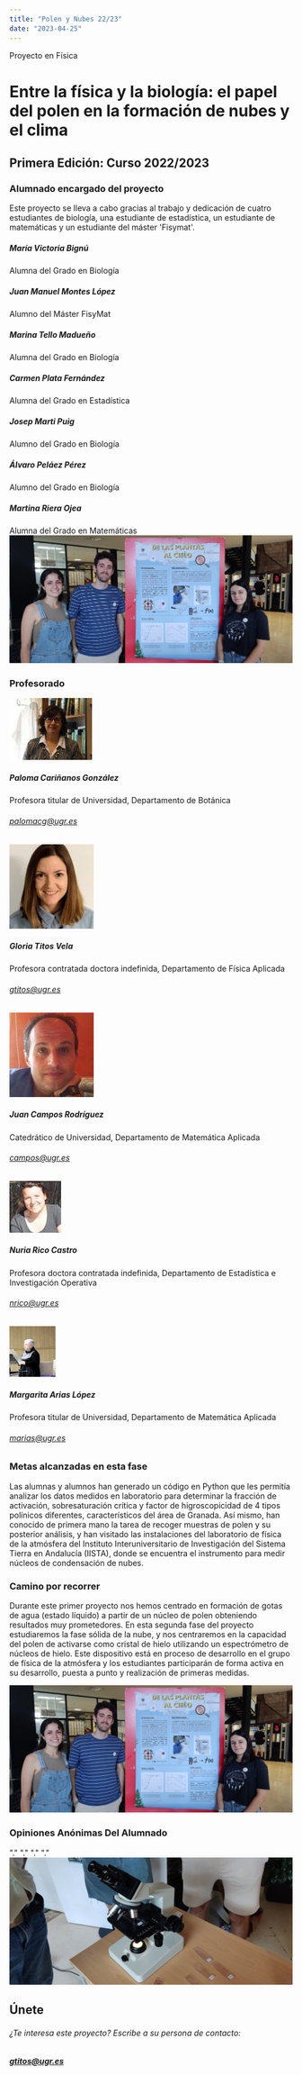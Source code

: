 ```yaml
---
title: "Polen y Nubes 22/23"
date: "2023-04-25"
---
```


Proyecto en Física

# Entre la física y la biología: el papel del polen en la formación de nubes y el clima

## Primera Edición: Curso 2022/2023

### Alumnado encargado del proyecto

Este proyecto se lleva a cabo gracias al trabajo y dedicación de cuatro estudiantes de biología, una estudiante de estadística, un estudiante de matemáticas y un estudiante del máster 'Fisymat'.

##### María Victoria Bignú

Alumna del Grado en Biología

##### Juan Manuel Montes López

Alumno del Máster FisyMat

##### Marina Tello Madueño

Alumna del Grado en Biología

##### Carmen Plata Fernández

Alumna del Grado en Estadística

##### Josep Marti Puig

Alumno del Grado en Biología

##### Álvaro Peláez Pérez

Alumno del Grado en Biología

##### Martina Riera Ojea

Alumna del Grado en Matemáticas ![](images/1683704834578-1024x461.jpg)

### Profesorado

![](images/paloma.jpeg)

##### Paloma Cariñanos González

Profesora titular de Universidad, Departamento de Botánica

###### [palomacg@ugr.es](mailto:palomacg@ugr.es)

![](images/gloria-150x150.jpg)

##### Gloria Titos Vela

Profesora contratada doctora indefinida, Departamento de Física Aplicada

###### [gtitos@ugr.es](mailto:gtitos@ugr.es)

![](images/campos-150x150.jpeg)

##### Juan Campos Rodríguez

Catedrático de Universidad, Departamento de Matemática Aplicada

###### [campos@ugr.es](mailto:campos@ugr.es)

![](images/nuria.jpeg)

##### Nuria Rico Castro

Profesora doctora contratada indefinida, Departamento de Estadística e Investigación Operativa

###### [nrico@ugr.es](mailto:nrico@ugr.es)

![](images/margarita2.jpeg)

##### Margarita Arias López

Profesora titular de Universidad, Departamento de Matemática Aplicada

###### [marias@ugr.es](mailto:marias@ugr.es)

### Metas alcanzadas en esta fase

Las alumnas y alumnos han generado un código en Python que les permitía analizar los datos medidos en laboratorio para determinar la fracción de activación, sobresaturación crítica y factor de higroscopicidad de 4 tipos polínicos diferentes, característicos del área de Granada. Así mismo, han conocido de primera mano la tarea de recoger muestras de polen y su posterior análisis, y han visitado las instalaciones del laboratorio de física de la atmósfera del Instituto Interuniversitario de Investigación del Sistema Tierra en Andalucía (IISTA), donde se encuentra el instrumento para medir núcleos de condensación de nubes.

### Camino por recorrer

Durante este primer proyecto nos hemos centrado en formación de gotas de agua (estado líquido) a partir de un núcleo de polen obteniendo resultados muy prometedores. En esta segunda fase del proyecto estudiaremos la fase sólida de la nube, y nos centraremos en la capacidad del polen de activarse como cristal de hielo utilizando un espectrómetro de núcleos de hielo. Este dispositivo está en proceso de desarrollo en el grupo de física de la atmósfera y los estudiantes participarán de forma activa en su desarrollo, puesta a punto y realización de primeras medidas.

[![](images/1683704834578-scaled.jpg)](http://interciencias.ugr.es/wp-content/uploads/2023/05/1683704834578-scaled.jpg)

### Opiniones Anónimas Del Alumnado​

"." "." "." "."![1683704834601](images/1683704834601-scaled.jpg)

## Únete

###### ¿Te interesa este proyecto? Escribe a su persona de contacto:

##### [gtitos@ugr.es](mailto:gtitos@ugr.es)
